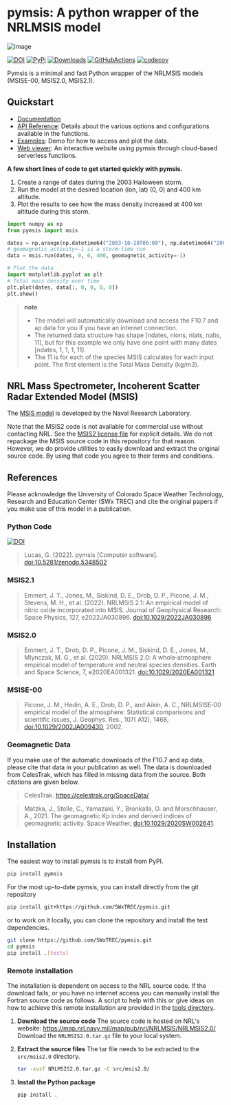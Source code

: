 # pymsis: A python wrapper of the NRLMSIS model

![image](https://swxtrec.github.io/pymsis/_static/pymsis-logo.png)

[![DOI](https://zenodo.org/badge/DOI/10.5281/zenodo.5348502.svg)](https://doi.org/10.5281/zenodo.5348502)
[![PyPi](https://badge.fury.io/py/pymsis.svg)](https://badge.fury.io/py/pymsis)
[![Downloads](https://static.pepy.tech/badge/pymsis/month)](https://pepy.tech/project/pymsis)
[![GitHubActions](https://github.com/SWxTREC/pymsis/actions/workflows/tests.yml/badge.svg)](https://github.com/SWxTREC/pymsis/actions?query=workflow%3Atests)
[![codecov](https://codecov.io/gh/SWxTREC/pymsis/branch/main/graph/badge.svg?token=NSUGKPJ3F7)](https://codecov.io/gh/SWxTREC/pymsis)

Pymsis is a minimal and fast Python wrapper of the NRLMSIS
models (MSISE-00, MSIS2.0, MSIS2.1).

## Quickstart

- [Documentation](https://swxtrec.github.io/pymsis/)
- [API Reference](https://swxtrec.github.io/pymsis/reference/index.html): Details about the various options and configurations available in the functions.
- [Examples](https://swxtrec.github.io/pymsis/examples/index.html): Demo for how to access and plot the data.
- [Web viewer](https://swx-trec.com/msis): An interactive website using pymsis through cloud-based serverless functions.

**A few short lines of code to get started quickly with pymsis.**

1. Create a range of dates during the 2003 Halloween storm.
2. Run the model at the desired location (lon, lat) (0, 0) and 400 km altitude.
3. Plot the results to see how the mass density increased at 400 km altitude during this storm.

```python
import numpy as np
from pymsis import msis

dates = np.arange(np.datetime64("2003-10-28T00:00"), np.datetime64("2003-11-04T00:00"), np.timedelta64(30, "m"))
# geomagnetic_activity=-1 is a storm-time run
data = msis.run(dates, 0, 0, 400, geomagnetic_activity=-1)

# Plot the data
import matplotlib.pyplot as plt
# Total mass density over time
plt.plot(dates, data[:, 0, 0, 0, 0])
plt.show()
```

> **note**
>
> * The model will automatically download and access the F10.7 and ap data for you if you have an internet connection.
> * The returned data structure has shape [ndates, nlons, nlats, nalts, 11], but for this example we only have one point with many dates [ndates, 1, 1, 1, 11].
> * The 11 is for each of the species MSIS calculates for each input point. The first element is the Total Mass Density (kg/m3).

## NRL Mass Spectrometer, Incoherent Scatter Radar Extended Model (MSIS)

The [MSIS
model](https://www.nrl.navy.mil/Our-Work/Areas-of-Research/Space-Science/)
is developed by the Naval Research Laboratory.

Note that the MSIS2 code is not available for commercial use without
contacting NRL. See the [MSIS2 license file](MSIS2_LICENSE) for explicit
details. We do not repackage the MSIS source code in this
repository for that reason. However, we do provide utilities to easily
download and extract the original source code. By using that code you
agree to their terms and conditions.

## References

Please acknowledge the University of Colorado Space Weather Technology,
Research and Education Center (SWx TREC) and cite the original papers if
you make use of this model in a publication.

### Python Code

[![DOI](https://zenodo.org/badge/DOI/10.5281/zenodo.5348502.svg)](https://doi.org/10.5281/zenodo.5348502)

> Lucas, G. (2022). pymsis [Computer software]. [doi:10.5281/zenodo.5348502](https://doi.org/10.5281/zenodo.5348502)

### MSIS2.1

> Emmert, J. T., Jones, M., Siskind, D. E., Drob, D. P., Picone, J. M.,
> Stevens, M. H., et al. (2022). NRLMSIS 2.1: An empirical model of nitric
> oxide incorporated into MSIS. Journal of Geophysical Research: Space
> Physics, 127, e2022JA030896. [doi:10.1029/2022JA030896](https://doi.org/10.1029/2022JA030896)

### MSIS2.0

> Emmert, J. T., Drob, D. P., Picone, J. M., Siskind, D. E., Jones, M.,
> Mlynczak, M. G., et al. (2020). NRLMSIS 2.0: A whole‐atmosphere
> empirical model of temperature and neutral species densities. Earth
> and Space Science, 7, e2020EA001321.
> [doi:10.1029/2020EA001321](https://doi.org/10.1029/2020EA001321)

### MSISE-00

> Picone, J. M., Hedin, A. E., Drob, D. P., and Aikin, A. C.,
> NRLMSISE‐00 empirical model of the atmosphere: Statistical comparisons
> and scientific issues, J. Geophys. Res., 107( A12), 1468,
> [doi:10.1029/2002JA009430](https://doi.org/10.1029/2002JA009430),
> 2002.

### Geomagnetic Data

If you make use of the automatic downloads of the F10.7 and ap data,
please cite that data in your publication as well. The data is downloaded
from CelesTrak, which has filled in missing data from the source. Both citations
are given below.

> CelesTrak. https://celestrak.org/SpaceData/

> Matzka, J., Stolle, C., Yamazaki, Y., Bronkalla, O. and Morschhauser, A.,
> 2021. The geomagnetic Kp index and derived indices of geomagnetic activity.
> Space Weather, [doi:10.1029/2020SW002641](https://doi.org/10.1029/2020SW002641).

## Installation

The easiest way to install pymsis is to install from PyPI.

```bash
pip install pymsis
```

For the most up-to-date pymsis, you can install directly from the git
repository

```bash
pip install git+https://github.com/SWxTREC/pymsis.git
```

or to work on it locally, you can clone the repository and install the
test dependencies.

```bash
git clone https://github.com/SWxTREC/pymsis.git
cd pymsis
pip install .[tests]
```

### Remote installation

The installation is dependent on access to the NRL source code. If the
download fails, or you have no internet access you can manually install
the Fortran source code as follows. A script to help with this or give
ideas on how to achieve this remote installation are provided in the
[tools directory](tools/download_source.py).

1. **Download the source code**
    The source code is hosted on NRL\'s website:
    <https://map.nrl.navy.mil/map/pub/nrl/NRLMSIS/NRLMSIS2.0/>
    Download the `NRLMSIS2.0.tar.gz` file to your local system.

2. **Extract the source files**
    The tar file needs to be extracted to the `src/msis2.0` directory.

    ```bash
    tar -xvzf NRLMSIS2.0.tar.gz -C src/msis2.0/
    ```

3. **Install the Python package**

    ```bash
    pip install .
    ```
